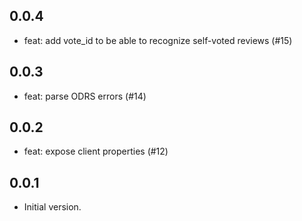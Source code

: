 ## 0.0.4

- feat: add vote_id to be able to recognize self-voted reviews (#15)

## 0.0.3

- feat: parse ODRS errors (#14)

## 0.0.2

- feat: expose client properties (#12)

## 0.0.1

- Initial version.
